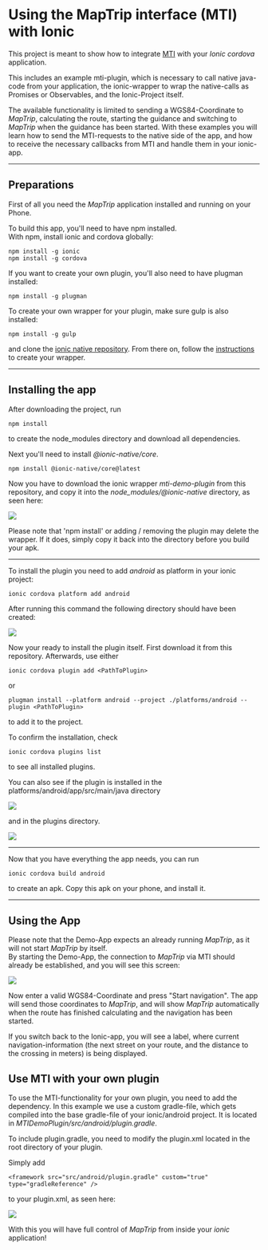 # Using the MapTrip interface (MTI) with Ionic

This project is meant to show how to integrate [MTI](http://www.maptrip.de/docs/mti/) with your *Ionic cordova* application.  

This includes an example mti-plugin, which is necessary to call native java-code from your application, the ionic-wrapper to wrap the native-calls as Promises or Observables, and the Ionic-Project itself.  

The available functionality is limited to sending a WGS84-Coordinate to *MapTrip*, calculating the route, starting the guidance and switching to *MapTrip* when the guidance has been started. With these examples you will learn how to send the MTI-requests to the native side of the app, and how to receive the necessary callbacks from MTI and handle them in your ionic-app.

***
## Preparations

First of all you need the *MapTrip* application installed and running on your Phone.

To build this app, you'll need to have npm installed.  
With npm, install ionic and cordova globally:  
```
npm install -g ionic   
npm install -g cordova 
```  

If you want to create your own plugin, you'll also need to have plugman installed:
```
npm install -g plugman
```  

To create your own wrapper for your plugin, make sure gulp is also installed:
```
npm install -g gulp
```  
and clone the [ionic native repository](https://github.com/ionic-team/ionic-native). From there on, follow the [instructions](https://github.com/ionic-team/ionic-native/blob/master/DEVELOPER.md) to create your wrapper.   

***
## Installing the app

After downloading the project, run 
```
npm install
```
to create the node_modules directory and download all dependencies.  

Next you'll need to install *@ionic-native/core*.
```
npm install @ionic-native/core@latest
```
Now you have to download the ionic wrapper *mti-demo-plugin* from this repository, and copy it into the *node_modules/@ionic-native* directory, as seen here:   

![](readme_res/ionic-native_core.png)
  
Please note that 'npm install' or adding / removing the plugin may delete the wrapper. If it does, simply copy it back into the directory before you build your apk.

***

To install the plugin you need to add *android* as platform in your ionic project:
```
ionic cordova platform add android
```
After running this command the following directory should have been created:

![](readme_res/platform_android.png)

Now your ready to install the plugin itself. First download it from this repository.
Afterwards, use either
```
ionic cordova plugin add <PathToPlugin>
```  
or   
```
plugman install --platform android --project ./platforms/android --plugin <PathToPlugin>
```  
to add it to the project.  


To confirm the installation, check  
```
ionic cordova plugins list
```  
to see all installed plugins.  
  
You can also see if the plugin is installed in the platforms/android/app/src/main/java directory 
 
![](readme_res/platforms_android_plugin.png)    

and in the plugins directory.  

![](readme_res/plugins_de-infoware-mtiplugin.png)  
  
  
***
Now that you have everything the app needs, you can run
```
ionic cordova build android 
```
to create an apk. Copy this apk on your phone, and install it.   
***
## Using the App

Please note that the Demo-App expects an already running *MapTrip*, as it will not start *MapTrip* by itself.  
By starting the Demo-App, the connection to *MapTrip* via MTI should already be established, and you will see this screen:

![](readme_res/mti-demo-main.png)  

Now enter a valid WGS84-Coordinate and press "Start navigation". The app will send those coordinates to *MapTrip*, and will show *MapTrip* automatically when the route has finished calculating and the navigation has been started.  

If you switch back to the Ionic-app, you will see a label, where current navigation-information (the next street on your route, and the distance to the crossing in meters) is being displayed.   

## Use MTI with your own plugin

To use the MTI-functionality for your own plugin, you need to add the dependency.
In this example we use a custom gradle-file, which gets compiled into the base gradle-file of your ionic/android project. It is located in *MTIDemoPlugin/src/android/plugin.gradle*.  

To include plugin.gradle, you need to modify the plugin.xml located in the root directory of your plugin.  
   
Simply add  
```
<framework src="src/android/plugin.gradle" custom="true" type="gradleReference" />
```
to your plugin.xml, as seen here:  

![](readme_res/plugin-xml.png)

With this you will have full control of *MapTrip* from inside your *ionic* application! 
